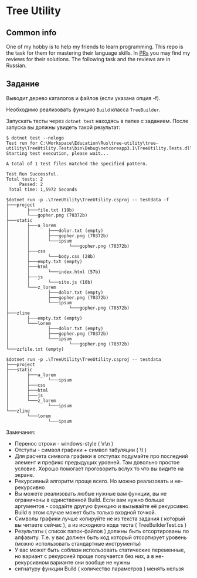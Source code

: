 # Tree Utility

## Common info
One of my hobby is to help my friends to learn programming.
This repo is the task for them for mastering their language skills.
In [PRs](https://github.com/mvdtom/dotnet-tree-utilty/pulls) you may find my reviews for their solutions.
The following task and the reviews are in Russian.

## Задание

Выводит дерево каталогов и файлов (если указана опция -f).

Необходимо реализовать функцию `Build` класса `TreeBuilder`. 

Запускать тесты через `dotnet test` находясь в папке c заданием. После запуска вы должны увидеть такой результат:

```
$ dotnet test --nologo
Test run for C:\Workspace\Education\Rus\tree-utility\tree-utility\TreeUtility.Tests\bin\Debug\netcoreapp3.1\TreeUtility.Tests.dll(.NETCoreApp,Version=v3.1)
Starting test execution, please wait...

A total of 1 test files matched the specified pattern.

Test Run Successful.
Total tests: 2
     Passed: 2
 Total time: 1,5972 Seconds

```

```
$dotnet run -p .\TreeUtility\TreeUtility.csproj -- testdata -f
├───project
│       ├───file.txt (19b)
│       └───gopher.png (70372b)
├───static
│       ├───a_lorem
│       │       ├───dolor.txt (empty)
│       │       ├───gopher.png (70372b)
│       │       └───ipsum
│       │               └───gopher.png (70372b)
│       ├───css
│       │       └───body.css (28b)
│       ├───empty.txt (empty)
│       ├───html
│       │       └───index.html (57b)
│       ├───js
│       │       └───site.js (10b)
│       └───z_lorem
│               ├───dolor.txt (empty)
│               ├───gopher.png (70372b)
│               └───ipsum
│                       └───gopher.png (70372b)
├───zline
│       ├───empty.txt (empty)
│       └───lorem
│               ├───dolor.txt (empty)
│               ├───gopher.png (70372b)
│               └───ipsum
│                       └───gopher.png (70372b)
└───zzfile.txt (empty)

$dotnet run -p .\TreeUtility\TreeUtility.csproj -- testdata
├───project
├───static
│       ├───a_lorem
│       │       └───ipsum
│       ├───css
│       ├───html
│       ├───js
│       └───z_lorem
│               └───ipsum
└───zline
        └───lorem
                └───ipsum
```

Замечания:
* Перенос строки - windows-style ( \r\n )
* Отступы - символ графики + символ табуляции ( \t )
* Для расчета символа графики в отступах подумайте про последний элемент и префикс предыдущих уровней. Там довольно простое условие. Хорошо помогает проговорить вслух то что вы видите на экране.
* Рекурсивный алгоритм проще всего. Но можно реализовать и не-рекурсивно
* Вы можете реализовать любые нужные вам функции, вы не ограничены в единственной Build. Если вам нужно больше аргументов - создайте другую функцию и вызывайте её рекурсивно. Build в этом случае может быть только входной точкой.
* Символы графики лучше копируйте не из текста задания ( который вы читаете сейчас ), а из исходного кода теста ( TreeBuilderTest.cs )
* Результаты ( список папок-файлов ) должны быть отсортированы по алфавиту. Т.е. у вас должен быть код который отсортирует уровень (можно использовать стандартные инструменты)
* У вас может быть соблазн использовать статические переменные, но вариант с рекурсией проще получается без них, а в не-рекурсивном варианте они вообще не нужны
* сигнатуру функции Build ( количество параметров ) менять нельзя

